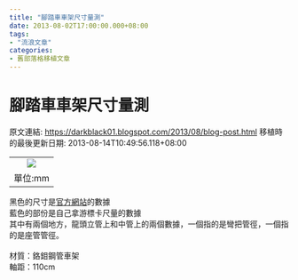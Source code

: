 ```yaml
---
title: "腳踏車車架尺寸量測"
date: 2013-08-02T17:00:00.000+08:00
tags: 
- "流浪文章"
categories:
- 舊部落格移植文章
---
```


# 腳踏車車架尺寸量測

原文連結: https://darkblack01.blogspot.com/2013/08/blog-post.html
移植時的最後更新日期: 2013-08-14T10:49:56.118+08:00

<div class="separator" style="clear: both; text-align: center;"></div><table align="center" cellpadding="0" cellspacing="0" class="tr-caption-container" style="margin-left: auto; margin-right: auto; text-align: center;"><tbody><tr><td style="text-align: center;"><a href="http://2.bp.blogspot.com/-FH8437_Ylck/Uft0HPSJKyI/AAAAAAAAFKg/xieE06Of-do/s1600/EmptyFrame.jpg" imageanchor="1" style="margin-left: auto; margin-right: auto;"><img border="0" src="http://2.bp.blogspot.com/-FH8437_Ylck/Uft0HPSJKyI/AAAAAAAAFKg/xieE06Of-do/s1600/EmptyFrame.jpg" /></a></td></tr><tr><td class="tr-caption" style="text-align: center;">單位:mm</td></tr></tbody></table>黑色的尺寸是<a href="http://www.tieama.com/Home/tieama_bike/b">官方網站</a>的數據<br />藍色的部份是自己拿游標卡尺量的數據<br />其中有兩個地方，龍頭立管上和中管上的兩個數據，一個指的是彎把管徑，一個指的是座管管徑。<br /><br />材質：鉻鉬鋼管車架<br />軸距：110cm
